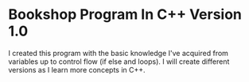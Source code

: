 # Bookshop Program In C++ Version 1.0
I created this program with the basic knowledge I've acquired from variables up to control flow (if else and loops).
I will create different versions as I learn more concepts in C++.
